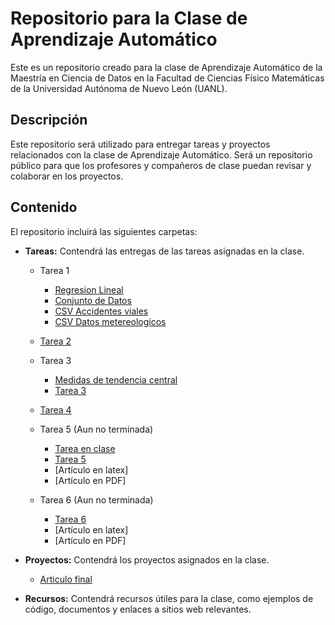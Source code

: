 # Repositorio para la Clase de Aprendizaje Automático
Este es un repositorio creado para la clase de Aprendizaje Automático de la Maestría en Ciencia de Datos en la Facultad de Ciencias Físico Matemáticas de la Universidad Autónoma de Nuevo León (UANL).

## Descripción
Este repositorio será utilizado para entregar tareas y proyectos relacionados con la clase de Aprendizaje Automático. Será un repositorio público para que los profesores y compañeros de clase puedan revisar y colaborar en los proyectos.

## Contenido
El repositorio incluirá las siguientes carpetas:

- **Tareas:** Contendrá las entregas de las tareas asignadas en la clase.
    - Tarea 1
        * [Regresion Lineal](https://github.com/fer98morales/aprendizaje_automatico/blob/main/Tareas/Tarea1/Tarea0_regresion_lineal.ipynb)
        * [Conjunto de Datos](https://github.com/fer98morales/aprendizaje_automatico/blob/main/Tareas/Tarea1/Tarea01_dataset.ipynb)
        * [CSV Accidentes viales](https://github.com/fer98morales/aprendizaje_automatico/blob/main/Datos/incidentesviales_noviembre22.csv)
        * [CSV Datos metereologicos](https://github.com/fer98morales/aprendizaje_automatico/blob/main/Datos/datos_meteorologicos)
    
    - [Tarea 2](https://github.com/fer98morales/aprendizaje_automatico/blob/main/Tareas/Tarea2/Tarea2.ipynb)

    - Tarea 3
        * [Medidas de tendencia central](https://github.com/fer98morales/aprendizaje_automatico/blob/main/Tareas/Tarea3/Medidas_TC.ipynb)
        * [Tarea 3](https://github.com/fer98morales/aprendizaje_automatico/blob/main/Tareas/Tarea3/Tarea3.ipynb)

    - [Tarea 4](https://github.com/fer98morales/aprendizaje_automatico/blob/main/Tareas/Tarea4/Tarea4.ipynb)

    - Tarea 5 (Aun no terminada)
        * [Tarea en clase]()
        * [Tarea 5](https://github.com/fer98morales/aprendizaje_automatico/blob/main/Tareas/Tarea5/Tarea5.ipynb)
        * [Artículo en latex]
        * [Artículo en PDF]

    - Tarea 6 (Aun no terminada)
        * [Tarea 6](https://github.com/fer98morales/aprendizaje_automatico/blob/main/Tareas/Tarea5/Tarea6.ipynb)
        * [Artículo en latex]
        * [Artículo en PDF]

- **Proyectos:** Contendrá los proyectos asignados en la clase.
    - [Articulo final](https://github.com/fer98morales/aprendizaje_automatico/blob/main/Tareas/Proyecto/Accidentes_Urbanos.pdf)


- **Recursos:** Contendrá recursos útiles para la clase, como ejemplos de código, documentos y enlaces a sitios web relevantes.